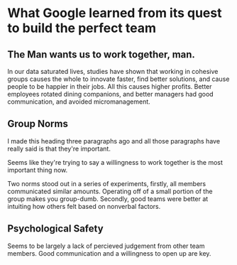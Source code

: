 # What Google learned from its quest to build the perfect team

## The Man wants us to work together, man.

In our data saturated lives, studies have shown that working in cohesive groups causes the whole to innovate faster, find better solutions, and cause people to be happier in their jobs. All this causes higher profits. Better employees rotated dining companions, and better managers had good communication, and avoided micromanagement.

## Group Norms

I made this heading three paragraphs ago and all those paragraphs have really said is that they're important. 

Seems like they're trying to say a willingness to work together is the most important thing now.

Two norms stood out in a series of experiments, firstly, all members communicated similar amounts. Operating off of a small portion of the group makes you group-dumb. Secondly, good teams were better at intuiting how others felt based on nonverbal factors.

## Psychological Safety

Seems to be largely a lack of percieved judgement from other team members. Good communication and a willingness to open up are key.